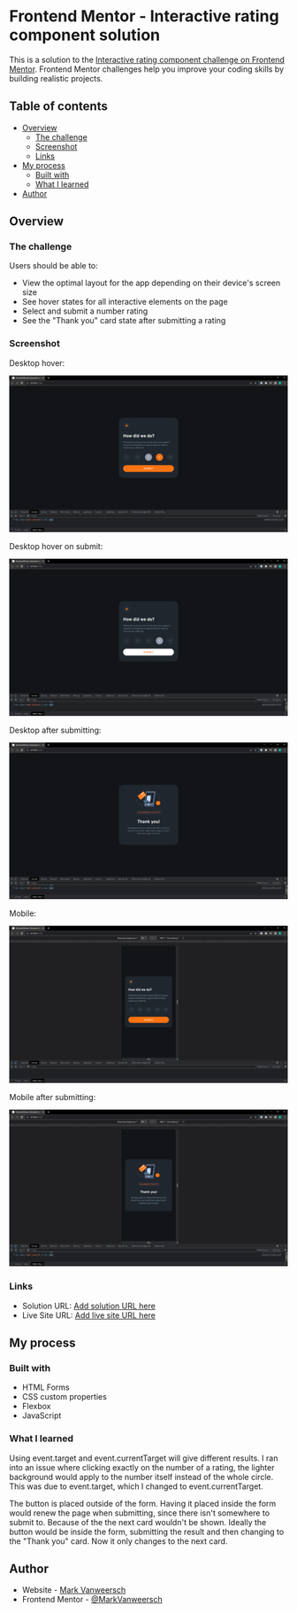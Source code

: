 # Frontend Mentor - Interactive rating component solution

This is a solution to the [Interactive rating component challenge on Frontend Mentor](https://www.frontendmentor.io/challenges/interactive-rating-component-koxpeBUmI). Frontend Mentor challenges help you improve your coding skills by building realistic projects. 

## Table of contents

- [Overview](#overview)
  - [The challenge](#the-challenge)
  - [Screenshot](#screenshot)
  - [Links](#links)
- [My process](#my-process)
  - [Built with](#built-with)
  - [What I learned](#what-i-learned)
- [Author](#author)

## Overview

### The challenge

Users should be able to:

- View the optimal layout for the app depending on their device's screen size
- See hover states for all interactive elements on the page
- Select and submit a number rating
- See the "Thank you" card state after submitting a rating

### Screenshot

Desktop hover:

![](./solution/desktop-hover-option.png)

Desktop hover on submit:

![](./solution/desktop-hover-submit.png)

Desktop after submitting:

![](./solution/desktop-submitted.png)

Mobile:

![](./solution/mobile.png)

Mobile after submitting:

![](./solution/mobile-submitted.png)


### Links

- Solution URL: [Add solution URL here](https://your-solution-url.com)
- Live Site URL: [Add live site URL here](https://your-live-site-url.com)

## My process

### Built with

- HTML Forms
- CSS custom properties
- Flexbox
- JavaScript

### What I learned

Using event.target and event.currentTarget will give different results. I ran into an issue where clicking exactly on the number of a rating, the lighter background would apply to the number itself instead of the whole circle. This was due to event.target, which I changed to event.currentTarget.

The button is placed outside of the form. Having it placed inside the form would renew the page when submitting, since there isn't somewhere to submit to. Because of the the next card wouldn't be shown. Ideally the button would be inside the form, submitting the result and then changing to the "Thank you" card. Now it only changes to the next card.

## Author

- Website - [Mark Vanweersch](https://markvanweersch.github.io/)
- Frontend Mentor - [@MarkVanweersch](https://www.frontendmentor.io/profile/MarkVanweersch)